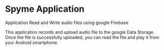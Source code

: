 # Spyme Application
Application Read and Write audio files using google Firebase

This application records and upload audio file to the google Data Storage.
Once the file is successfully uploaded, you can read the file and play it from your Android smartphone.
